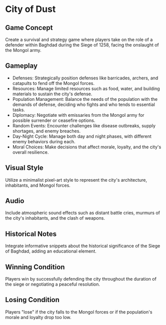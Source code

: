 # City of Dust

## Game Concept

Create a survival and strategy game where players take on the role of a defender within Baghdad during the Siege of 1258, facing the onslaught of the Mongol army.

## Gameplay

- Defenses: Strategically position defenses like barricades, archers, and catapults to fend off the Mongol forces.
- Resources: Manage limited resources such as food, water, and building materials to sustain the city's defense.
- Population Management: Balance the needs of the population with the demands of defense, deciding who fights and who tends to essential tasks.
- Diplomacy: Negotiate with emissaries from the Mongol army for possible surrender or ceasefire options.
- Random Events: Encounter challenges like disease outbreaks, supply shortages, and enemy breaches.
- Day-Night Cycle: Manage both day and night phases, with different enemy behaviors during each.
- Moral Choices: Make decisions that affect morale, loyalty, and the city's overall resilience.

## Visual Style

Utilize a minimalist pixel-art style to represent the city's architecture, inhabitants, and Mongol forces.

## Audio

Include atmospheric sound effects such as distant battle cries, murmurs of the city's inhabitants, and the clash of weapons.

## Historical Notes

Integrate informative snippets about the historical significance of the Siege of Baghdad, adding an educational element.

## Winning Condition

Players win by successfully defending the city throughout the duration of the siege or negotiating a peaceful resolution.

## Losing Condition

Players "lose" if the city falls to the Mongol forces or if the population's morale and loyalty drop too low.
